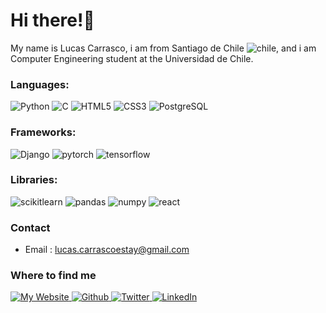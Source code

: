 # Hi there!👋

My name is Lucas Carrasco, i am from Santiago de Chile ![chile](https://user-images.githubusercontent.com/100120556/179535981-1df1687c-f7c1-4085-859c-81ff59709d14.png), 
and i am Computer Engineering student at the Universidad de Chile.

### Languages:

![Python](https://img.shields.io/badge/Python-14354C?style=for-the-badge&logo=python&logoColor=white)
![C](https://img.shields.io/badge/C-006EAD?style=for-the-badge&logo=C&logoColor=white)
![HTML5](https://img.shields.io/badge/HTML5-E34F26?style=for-the-badge&logo=html5&logoColor=white)
![CSS3](https://img.shields.io/badge/CSS3-1572B6?style=for-the-badge&logo=css3&logoColor=white)
![PostgreSQL](https://img.shields.io/badge/PostgreSQL-316192?style=for-the-badge&logo=postgresql&logoColor=white)

### Frameworks:
![Django](https://img.shields.io/badge/Django-092E20?style=for-the-badge&logo=django&logoColor=white)
![pytorch](https://img.shields.io/badge/pytorch-Ffffff?style=for-the-badge&logo=pytorch&logoColor=orange)
![tensorflow](https://img.shields.io/badge/tensorflow-Ffffff?style=for-the-badge&logo=tensorflow&logoColor=orange)

### Libraries:
![scikitlearn](https://img.shields.io/badge/scikitlearn-orange?style=for-the-badge&logo=scikitlearn&logoColor=white)
![pandas](https://img.shields.io/badge/pandas-000066?style=for-the-badge&logo=pandas&logoColor=white)
![numpy](https://img.shields.io/badge/numpy-6699ff?style=for-the-badge&logo=numpy&logoColor=white)
![react](https://img.shields.io/badge/react-006EAD?style=for-the-badge&logo=react&logoColor=white)


### Contact
- Email : lucas.carrascoestay@gmail.com

### Where to find me
<p>
  <a href="https://users.dcc.uchile.cl/~lcarrasc/" target="_blank"><img alt="My Website" src="https://img.shields.io/badge/My Website-9F2B68.svg?&style=for-the-badge" />
  <a href="https://github.com/Lucas-CE" target="_blank"><img alt="Github" src="https://img.shields.io/badge/GitHub-%2312100E.svg?&style=for-the-badge&logo=Github&logoColor=white" />
  <a href="https://twitter.com/LucasSCE" target="_blank"><img alt="Twitter" src="https://img.shields.io/badge/twitter-%231DA1F2.svg?&style=for-the-badge&logo=twitter&logoColor=white" />
  <a href="https://lucas-ce.github.io/" target="_blank"><img alt="LinkedIn" src="https://img.shields.io/badge/linkedin-%230077B5.svg?&style=for-the-badge&logo=linkedin&logoColor=white" />
</p>


